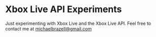 # Xbox Live API Experiments
Just experimenting with Xbox Live and the Xbox Live API.
Feel free to contact me at michaelbrazell@gmail.com